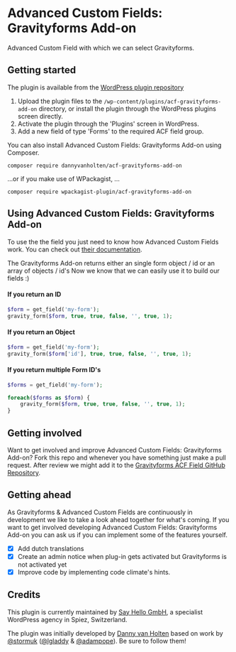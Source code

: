 # Advanced Custom Fields: Gravityforms Add-on

Advanced Custom Field with which we can select Gravityforms.

## Getting started

The plugin is available from the [WordPress plugin repository](http://www.wordpress.org/plugins/acf-gravityforms-add-on)

1. Upload the plugin files to the `/wp-content/plugins/acf-gravityforms-add-on` directory, or install the plugin through the WordPress plugins screen directly.
2. Activate the plugin through the 'Plugins' screen in WordPress.
3. Add a new field of type 'Forms' to the required ACF field group.

You can also install Advanced Custom Fields: Gravityforms Add-on using Composer.

`composer require dannyvanholten/acf-gravityforms-add-on`

…or if you make use of WPackagist, …

`composer require wpackagist-plugin/acf-gravityforms-add-on`

## Using Advanced Custom Fields: Gravityforms Add-on

To use the the field you just need to know how Advanced Custom Fields work. You can check out [their documentation](https://www.advancedcustomfields.com/resources/).

The Gravityforms Add-on returns either an single form object / id or an array of objects / id's
Now we know that we can easily use it to build our fields :)

#### If you return an ID

```php
$form = get_field('my-form');
gravity_form($form, true, true, false, '', true, 1);
```

#### If you return an Object

```php
$form = get_field('my-form');
gravity_form($form['id'], true, true, false, '', true, 1);
```

#### If you return multiple Form ID's

```php
$forms = get_field('my-form');

foreach($forms as $form) {
    gravity_form($form, true, true, false, '', true, 1);
}
```

## Getting involved

Want to get involved and improve Advanced Custom Fields: Gravityforms Add-on? Fork this repo and whenever you have something just make a pull request. After review we might add it to the [Gravityforms ACF Field GitHub Repository](https://github.com/DannyvanHolten/acf-gravityforms-add-on).

## Getting ahead

As Gravityforms & Advanced Custom Fields are continuously in development we like to take a look ahead together for what's coming. If you want to get involved developing Advanced Custom Fields: Gravityforms Add-on you can ask us if you can implement some of the features yourself.

-   [x] Add dutch translations
-   [x] Create an admin notice when plug-in gets activated but Gravityforms is not activated yet
-   [x] Improve code by implementing code climate's hints.

## Credits

This plugin is currently maintained by [Say Hello GmbH](https://sayhello.ch/), a specialist WordPress agency in Spiez, Switzerland.

The plugin was initially developed by [Danny van Holten](https://github.com/DannyvanHolten) based on work by [@stormuk](https://github.com/stormuk/Gravity-Forms-ACF-Field) ([@lgladdy](https://github.com/lgladdy) & [@adampope](https://github.com/adampope)). Be sure to follow them!
